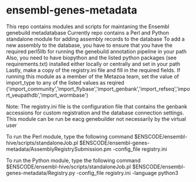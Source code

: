 # ensembl-genes-metadata
This repo contains modules and scripts for maintaning the Ensembl genebuild metadatabase
Currently repo contains a Perl and Python standalone module for adding assembly records to the database
To add a new assembly to the database, you have to ensure that you have the required perl5lIb for running the genebuild annotation pipeline in your path
Also, you need to have biopython and the listed python packages (see requirements.txt) installed either locally or centrally and set in your path
Lastly, make a copy of the registry.ini file and fill in the required fields. If running this module as a member of the Metazoa team, set the value of import_type to any of the listed values as reqired ('import_community','import_flybase','import_genbank','import_refseq','import_veupathdb','import_wormbase')

Note: The registry.ini file is the configuration file that contains the genbank accessions for custom registration and the database connection settings. 
      This module can be run be eacg genebuilder not necessarily by the virtual user

To run the Perl module, type the following command
$ENSCODE/ensembl-hive/scripts/standaloneJob.pl $ENSCODE/ensembl-genes-metadata/AssemblyRegistrySubmission.pm -config_file registry.ini

To run the Python module, type the following command
$ENSCODE/ensembl-hive/scripts/standaloneJob.pl $ENSCODE/ensembl-genes-metadata/Registry.py -config_file registry.ini -language python3
